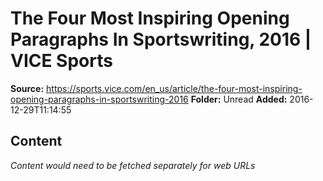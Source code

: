 # The Four Most Inspiring Opening Paragraphs In Sportswriting, 2016 | VICE Sports

**Source:** https://sports.vice.com/en_us/article/the-four-most-inspiring-opening-paragraphs-in-sportswriting-2016
**Folder:** Unread
**Added:** 2016-12-29T11:14:55




## Content
*Content would need to be fetched separately for web URLs*

